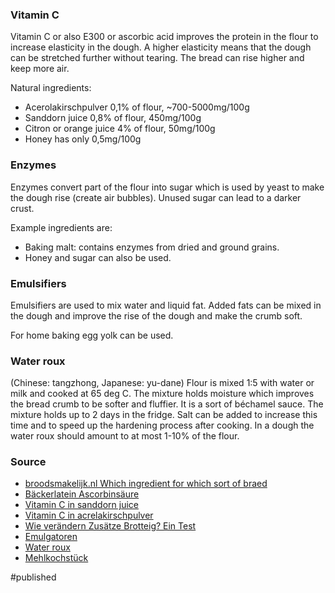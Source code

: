 
### Vitamin C  
Vitamin C or also E300 or ascorbic acid improves the protein in the flour to increase elasticity in the dough. A higher elasticity means that the dough can be stretched further without tearing. The bread can rise higher and keep more air.

Natural ingredients:
- Acerolakirschpulver 0,1% of flour, ~700-5000mg/100g
- Sanddorn juice 0,8% of flour, 450mg/100g
- Citron or orange juice 4% of flour, 50mg/100g
- Honey has only 0,5mg/100g

### Enzymes
Enzymes convert part of the flour into sugar which is used by yeast to make the dough rise (create air bubbles). Unused sugar can lead to a darker crust. 

Example ingredients are:
-  Baking malt: contains enzymes from dried and ground grains. 
-  Honey and sugar can also be used.

### Emulsifiers
Emulsifiers are used to mix water and liquid fat. Added fats can be mixed in the dough and improve the rise of the dough and make the crumb soft.

For home baking egg yolk can be used.

### Water roux
(Chinese: tangzhong, Japanese: yu-dane) 
Flour is mixed 1:5 with water or milk and cooked at 65 deg C. The mixture holds moisture which improves the bread crumb to be softer and fluffier. It is a sort of béchamel sauce.
The mixture holds up to 2 days in the fridge. Salt can be added to increase this time and to speed up the hardening process after cooking. 
In a dough the water roux should amount to at most 1-10% of the flour.

### Source
- [broodsmakelijk.nl Which ingredient for which sort of braed](https://broodsmakelijk.nl/vraag-het-broodsmakelijk/welke-broodverbeteraar-voor-welk-brood) 
- [Bäckerlatein Ascorbinsäure](https://www.baeckerlatein.de/ascorbinsaeure/)
- [Vitamin C in sanddorn juice](https://www.zentrum-der-gesundheit.de/artikel/sanddorn)
- [Vitamin C in acrelakirschpulver](https://www.zentrum-der-gesundheit.de/acerola-kirsche.html)
- [Wie verändern Zusätze Brotteig? Ein Test](https://www.youtube.com/watch?v=c4Pd1_71jEU)
- [Emulgatoren](https://www.baeckerlatein.de/emulgatoren/)
- [Water roux](https://en.wikipedia.org/wiki/Water_roux)
- [Mehlkochstück](https://www.baeckerlatein.de/mehlkochstueck/)


#published 
